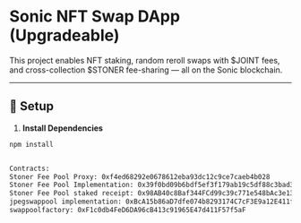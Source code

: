 # Sonic NFT Swap DApp (Upgradeable)

This project enables NFT staking, random reroll swaps with $JOINT fees, and cross-collection $STONER fee-sharing — all on the Sonic blockchain.

---

## 🚀 Setup

1. **Install Dependencies**
```bash
npm install


Contracts:
Stoner Fee Pool Proxy: 0xf4ed68292e0678612eba93dc12c9ce7caeb4b028
Stoner Fee Pool Implementation: 0x39f0bd09b6bdf5ef3f179ab19c5df88c3bad34ff
Stoner Fee Pool staked receipt: 0x98AB40c8Baf344FCd99c39c771e548bAc3e13725
jpegswappool implementation: 0xBcA15b86aD7dfe074b8293174C7cF3E9a12E411f
swappoolfactory: 0xF1c0db4FeD6DA96cB413c91965E47d411F57f5aF

